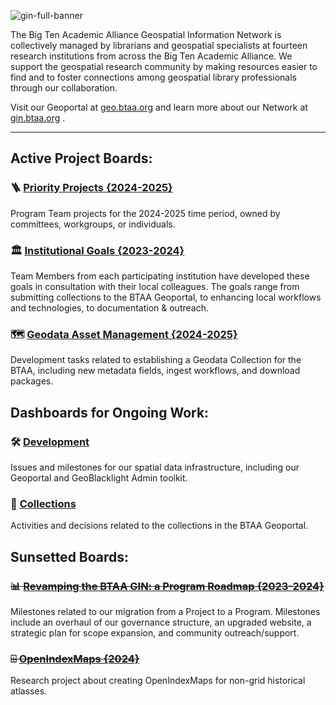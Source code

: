 ![gin-full-banner](https://github.com/geobtaa/.github/assets/2367677/fc25a2fd-959e-4e24-b01b-21eae5d8d8b9)

The Big Ten Academic Alliance Geospatial Information Network is collectively managed by librarians and geospatial specialists at fourteen research institutions from across the Big Ten Academic Alliance. We support the geospatial research community by making resources easier to find and to foster connections among geospatial library professionals through our collaboration.

Visit our Geoportal at [geo.btaa.org](https://geo.btaa.org) and learn more about our Network at [gin.btaa.org](https://gin.btaa.org) .

-------------

## Active Project Boards:

### 🪜 [Priority Projects {2024-2025}](https://github.com/orgs/geobtaa/projects/22)

Program Team projects for the 2024-2025 time period, owned by committees, workgroups, or individuals.

### 🏛️ [Institutional Goals {2023-2024}](https://github.com/orgs/geobtaa/projects/16/views/1)

Team Members from each participating institution have developed these goals in consultation with their local colleagues. The goals range from submitting collections to the BTAA Geoportal, to enhancing local workflows and technologies, to documentation & outreach.

### 🗺️ [Geodata Asset Management {2024-2025} ](https://github.com/orgs/geobtaa/projects/17)

Development tasks related to establishing a Geodata Collection for the BTAA, including new metadata fields, ingest workflows, and download packages.

## Dashboards for Ongoing Work:

### 🛠️ [Development](https://github.com/orgs/geobtaa/projects/24)

Issues and milestones for our spatial data infrastructure, including our Geoportal and GeoBlacklight Admin toolkit.

### 📑 [Collections](https://github.com/orgs/geobtaa/projects/4)

Activities and decisions related to the collections in the BTAA Geoportal.

## Sunsetted Boards:

### ~~📊 [Revamping the BTAA GIN: a Program Roadmap {2023-2024}](https://github.com/orgs/geobtaa/projects/10)~~

Milestones related to our migration from a Project to a Program. Milestones include an overhaul of our governance structure, an upgraded website, a strategic plan for scope expansion, and community outreach/support.

### ~~⌹ [OpenIndexMaps {2024}](https://github.com/orgs/geobtaa/projects/19)~~

Research project about creating OpenIndexMaps for non-grid historical atlasses.


